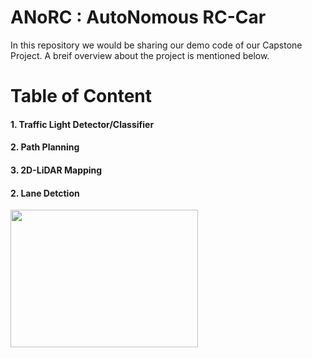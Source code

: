 # ANoRC : AutoNomous RC-Car 

In this repository we would be sharing our demo code of our Capstone Project. A breif overview about the project is mentioned below. 

# Table of Content 
#### 1. Traffic Light Detector/Classifier 
#### 2. Path Planning
#### 3. 2D-LiDAR Mapping 
#### 2. Lane Detction 
<img src="https://github.com/harrykarwasra/autonomous-vehicle/blob/master/images/overview.gif" width="300" height="220" />
